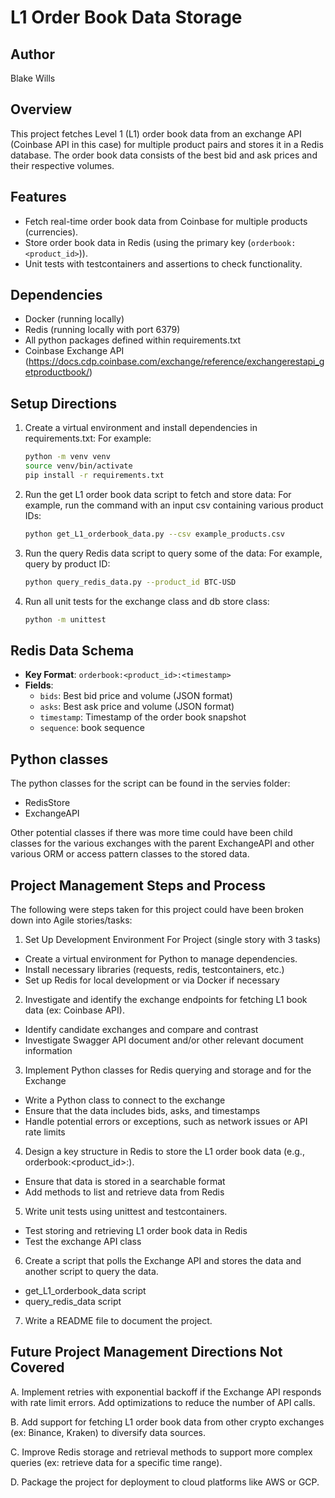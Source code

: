 # L1 Order Book Data Storage

## Author 
Blake Wills

## Overview
This project fetches Level 1 (L1) order book data from an exchange API (Coinbase API in this case) for multiple product pairs and stores it in a Redis database. 
The order book data consists of the best bid and ask prices and their respective volumes.

## Features
- Fetch real-time order book data from Coinbase for multiple products (currencies).
- Store order book data in Redis (using the primary key (`orderbook:<product_id>`)).
- Unit tests with testcontainers and assertions to check functionality.

## Dependencies
- Docker (running locally)
- Redis (running locally with port 6379)
- All python packages defined within requirements.txt
- Coinbase Exchange API (https://docs.cdp.coinbase.com/exchange/reference/exchangerestapi_getproductbook/)

## Setup Directions
1. Create a virtual environment and install dependencies in requirements.txt:
   For example:
    ```bash
    python -m venv venv
    source venv/bin/activate
    pip install -r requirements.txt
    ```

2. Run the get L1 order book data script to fetch and store data:
   For example, run the command with an input csv containing various product IDs:
    ```bash
    python get_L1_orderbook_data.py --csv example_products.csv
    ```

3. Run the query Redis data script to query some of the data:
   For example, query by product ID:
    ```bash
    python query_redis_data.py --product_id BTC-USD
    ```    

4. Run all unit tests for the exchange class and db store class:
    ```bash
    python -m unittest
    ```

## Redis Data Schema
- **Key Format**: `orderbook:<product_id>:<timestamp>`
- **Fields**:
  - `bids`: Best bid price and volume (JSON format)
  - `asks`: Best ask price and volume (JSON format)
  - `timestamp`: Timestamp of the order book snapshot
  - `sequence`: book sequence

## Python classes 
The python classes for the script can be found in the servies folder:
- RedisStore
- ExchangeAPI

Other potential classes if there was more time could have been child classes for the various exchanges with the parent 
ExchangeAPI and other various ORM or access pattern classes to the stored data.


## Project Management Steps and Process

The following were steps taken for this project could have been broken down into Agile stories/tasks:

1. Set Up Development Environment For Project (single story with 3 tasks)
- Create a virtual environment for Python to manage dependencies.
- Install necessary libraries (requests, redis, testcontainers, etc.)
- Set up Redis for local development or via Docker if necessary

2. Investigate and identify the exchange endpoints for fetching L1 book data (ex: Coinbase API).
- Identify candidate exchanges and compare and contrast
- Investigate Swagger API document and/or other relevant document information 

3. Implement Python classes for Redis querying and storage and for the Exchange 
- Write a Python class to connect to the exchange
- Ensure that the data includes bids, asks, and timestamps
- Handle potential errors or exceptions, such as network issues or API rate limits

4. Design a key structure in Redis to store the L1 order book data (e.g., orderbook:<product_id>:<timestamp>).
- Ensure that data is stored in a searchable format
- Add methods to list and retrieve data from Redis

5. Write unit tests using unittest and testcontainers.
- Test storing and retrieving L1 order book data in Redis
- Test the exchange API class 

6. Create a script that polls the Exchange API and stores the data and another script to query the data.
- get_L1_orderbook_data script
- query_redis_data script

7. Write a README file to document the project.

## Future Project Management Directions Not Covered 

A. Implement retries with exponential backoff if the Exchange API responds with rate limit errors.
Add optimizations to reduce the number of API calls.

B. Add support for fetching L1 order book data from other crypto exchanges (ex: Binance, Kraken) to diversify data sources.

C. Improve Redis storage and retrieval methods to support more complex queries (ex: retrieve data for a specific time range).

D. Package the project for deployment to cloud platforms like AWS or GCP.
